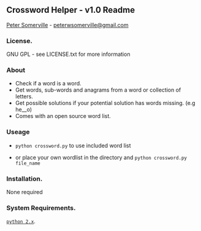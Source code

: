 ## Crossword Helper - v1.0 Readme
[Peter Somerville](http://www.pedros-stuffs.com) - peterwsomerville@gmail.com

### License.
GNU GPL - see LICENSE.txt for more information

### About

- Check if a word is a word.
- Get words, sub-words and anagrams from a word or collection of letters.
- Get possible solutions if your potential solution has words missing. (e.g he__o)
- Comes with an open source word list.

### Useage

- `python crossword.py` to use included word list 

- or place your own wordlist in the directory and `python crossword.py file_name`

### Installation.
None required

### System Requirements.
[`python 2.x`](http://www.python.org).